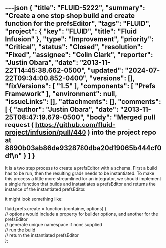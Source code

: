---json
{
  "title": "FLUID-5222",
  "summary": "Create a one stop shop build and create function for the prefsEditor",
  "tags": "FLUID",
  "project": {
    "key": "FLUID",
    "title": "Fluid Infusion"
  },
  "type": "Improvement",
  "priority": "Critical",
  "status": "Closed",
  "resolution": "Fixed",
  "assignee": "Colin Clark",
  "reporter": "Justin Obara",
  "date": "2013-11-22T14:45:38.662-0500",
  "updated": "2024-07-22T09:34:00.852-0400",
  "versions": [],
  "fixVersions": [
    "1.5"
  ],
  "components": [
    "Prefs Framework"
  ],
  "environment": null,
  "issueLinks": [],
  "attachments": [],
  "comments": [
    {
      "author": "Justin Obara",
      "date": "2013-11-25T08:47:19.679-0500",
      "body": "Merged pull request ( <https://github.com/fluid-project/infusion/pull/440> ) into the project repo at 8890b03ab86de9328780dba20d19065b444cf0df\n"
    }
  ]
}
---
It is a two step process to create a prefsEditor with a schema. First a build has to be run, then the resulting grade needs to be instantiated. To make this process a little more streamlined for an integrator, we should implement a single function that builds and instantiates a prefsEditor and returns the instance of the instantiated prefsEditor.

it might look something like:&#x20;

fluid.prefs.create = function (container, options) {\
// options would include a property for builder options, and another for the prefsEditor\
// generate unique namespace if none supplied\
// run the build\
// return the instantiated prefsEditor\
};

        